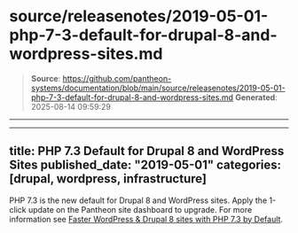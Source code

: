 # source/releasenotes/2019-05-01-php-7-3-default-for-drupal-8-and-wordpress-sites.md

> **Source**: https://github.com/pantheon-systems/documentation/blob/main/source/releasenotes/2019-05-01-php-7-3-default-for-drupal-8-and-wordpress-sites.md
> **Generated**: 2025-08-14 09:59:29

---

---
title: PHP 7.3 Default for Drupal 8 and WordPress Sites
published_date: "2019-05-01"
categories: [drupal, wordpress, infrastructure]
---
PHP 7.3 is the new default for Drupal 8 and WordPress sites. Apply the 1-click update on the Pantheon site dashboard to upgrade. For more information see [Faster WordPress & Drupal 8 sites with PHP 7.3 by Default](https://pantheon.io/blog/faster-wordpress-drupal-8-sites-php-73-default).
